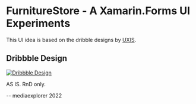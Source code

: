 # FurnitureStore - A Xamarin.Forms UI Experiments

This UI idea is based on the dribble designs by [UXIS](https://dribbble.com/uxis).  

## Dribbble Design
[![Dribbble Design](https://cdn.dribbble.com/users/3975824/screenshots/7126187/media/67e7a964390ad9890242aeb35b7cf0de.png)](https://dribbble.com/shots/7126187-IKEA-Store-App)

AS IS. RnD only. 

-- mediaexplorer 2022

